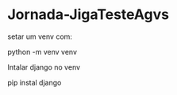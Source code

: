 # Jornada-JigaTesteAgvs
 
setar um venv com:

python -m venv venv

Intalar django no venv

pip instal django
